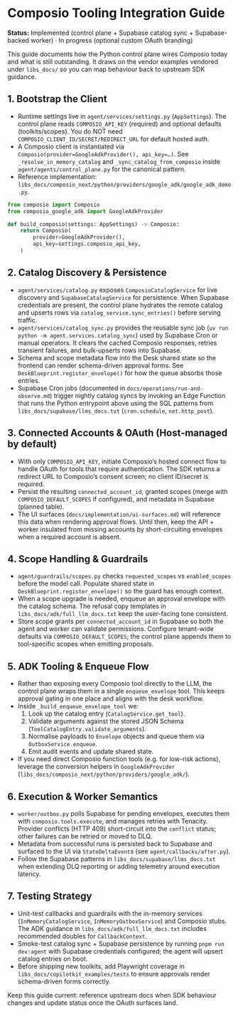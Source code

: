# Composio Tooling Integration Guide

**Status:** Implemented (control plane + Supabase catalog sync + Supabase-backed worker) · In progress (optional custom OAuth branding)

This guide documents how the Python control plane wires Composio today and what is still
outstanding. It draws on the vendor examples vendored under `libs_docs/` so you can map
behaviour back to upstream SDK guidance.

## 1. Bootstrap the Client

- Runtime settings live in `agent/services/settings.py` (`AppSettings`). The control
  plane reads `COMPOSIO_API_KEY` (required) and optional defaults (toolkits/scopes).
  You do NOT need `COMPOSIO_CLIENT_ID/SECRET/REDIRECT_URL` for default hosted auth.
- A Composio client is instantiated via `Composio(provider=GoogleAdkProvider(), api_key=…)`.
  See `_resolve_in_memory_catalog` and `_sync_catalog_from_composio` inside
  `agent/agents/control_plane.py` for the canonical pattern.
- Reference implementation: `libs_docs/composio_next/python/providers/google_adk/google_adk_demo.py`.

```python
from composio import Composio
from composio_google_adk import GoogleAdkProvider

def build_composio(settings: AppSettings) -> Composio:
    return Composio(
        provider=GoogleAdkProvider(),
        api_key=settings.composio_api_key,
    )
```

## 2. Catalog Discovery & Persistence

- `agent/services/catalog.py` exposes `ComposioCatalogService` for live discovery and
  `SupabaseCatalogService` for persistence. When Supabase credentials are present, the
  control plane hydrates the remote catalog and upserts rows via
  `catalog_service.sync_entries()` before serving traffic.
- `agent/services/catalog_sync.py` provides the reusable sync job (`uv run python -m
  agent.services.catalog_sync`) used by Supabase Cron or manual operators. It clears the
  cached Composio responses, retries transient failures, and bulk-upserts rows into Supabase.
- Schema and scope metadata flow into the Desk shared state so the frontend can render
  schema-driven approval forms. See `DeskBlueprint.register_envelope()` for how the queue
  absorbs those entries.
- Supabase Cron jobs (documented in `docs/operations/run-and-observe.md`) trigger nightly
  catalog syncs by invoking an Edge Function that runs the Python entrypoint above using
  the SQL patterns from `libs_docs/supabase/llms_docs.txt` (`cron.schedule`, `net.http_post`).

## 3. Connected Accounts & OAuth (Host‑managed by default)

- With only `COMPOSIO_API_KEY`, initiate Composio’s hosted connect flow to handle OAuth
  for tools that require authentication. The SDK returns a redirect URL to Composio’s
  consent screen; no client ID/secret is required.
- Persist the resulting `connected_account_id`, granted scopes (merge with
  `COMPOSIO_DEFAULT_SCOPES` if configured), and metadata in Supabase (planned table).
- The UI surfaces (`docs/implementation/ui-surfaces.md`) will reference this data when
  rendering approval flows. Until then, keep the API + worker insulated from missing
  accounts by short-circuiting envelopes when a required account is absent.

## 4. Scope Handling & Guardrails

- `agent/guardrails/scopes.py` checks `requested_scopes` vs `enabled_scopes` before the
  model call. Populate shared state in `DeskBlueprint.register_envelope()` so the guard
  has enough context.
- When a scope upgrade is needed, enqueue an approval envelope with the catalog schema.
  The refusal copy templates in `libs_docs/adk/full_llm_docs.txt` keep the user-facing
  tone consistent.
- Store scope grants per `connected_account_id` in Supabase so both the agent and worker
  can validate permissions. Configure tenant-wide defaults via `COMPOSIO_DEFAULT_SCOPES`;
  the control plane appends them to tool-specific scopes when emitting proposals.

## 5. ADK Tooling & Enqueue Flow

- Rather than exposing every Composio tool directly to the LLM, the control plane wraps
  them in a single `enqueue_envelope` tool. This keeps approval gating in one place and
  aligns with the desk workflow.
- Inside `_build_enqueue_envelope_tool` we:
  1. Look up the catalog entry (`CatalogService.get_tool`).
  2. Validate arguments against the stored JSON Schema (`ToolCatalogEntry.validate_arguments`).
  3. Normalise payloads to `Envelope` objects and queue them via `OutboxService.enqueue`.
  4. Emit audit events and update shared state.
- If you need direct Composio function tools (e.g. for low-risk actions), leverage the
  conversion helpers in `GoogleAdkProvider` (`libs_docs/composio_next/python/providers/google_adk/`).

## 6. Execution & Worker Semantics

- `worker/outbox.py` polls Supabase for pending envelopes, executes them with
  `composio.tools.execute`, and manages retries with Tenacity. Provider conflicts (HTTP
  409) short-circuit into the `conflict` status; other failures can be retried or moved
  to DLQ.
- Metadata from successful runs is persisted back to Supabase and surfaced to the UI via
  `StateDeltaEvent`s (see `agent/callbacks/after.py`).
- Follow the Supabase patterns in `libs_docs/supabase/llms_docs.txt` when extending DLQ
  reporting or adding telemetry around execution latency.

## 7. Testing Strategy

- Unit-test callbacks and guardrails with the in-memory services (`InMemoryCatalogService`,
  `InMemoryOutboxService`) and Composio stubs. The ADK guidance in
  `libs_docs/adk/full_llm_docs.txt` includes recommended doubles for `CallbackContext`.
- Smoke-test catalog sync + Supabase persistence by running `pnpm run dev:agent` with
  Supabase credentials configured; the agent will upsert catalog entries on boot.
- Before shipping new toolkits, add Playwright coverage in
  `libs_docs/copilotkit_examples/tests` to ensure approvals render schema-driven forms
  correctly.

Keep this guide current: reference upstream docs when SDK behaviour changes and update
status once the OAuth surfaces land.
